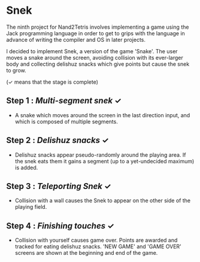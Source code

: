 # Snek #
The ninth project for Nand2Tetris involves implementing a game using the Jack programming language in order to get to grips with the language in advance of writing the compiler and OS in later projects.

I decided to implement Snek, a version of the game 'Snake'. The user moves a snake around the screen, avoiding collision with its ever-larger body and collecting delishuz snacks which give points but cause the snek to grow.

(✓ means that the stage is complete)

Step 1 : *Multi-segment snek* ✓
--------
* A snake which moves around the screen in the last direction input, and which is composed of multiple segments. 

Step 2 : *Delishuz snacks* ✓
--------
* Delishuz snacks appear pseudo-randomly around the playing area. If the snek eats them it gains a segment (up to a yet-undecided maximum) is added.

Step 3 : *Teleporting Snek* ✓ 
--------
* Collision with a wall causes the Snek to appear on the other side of the playing field.

Step 4 : *Finishing touches* ✓
--------
* Collision with yourself causes game over. Points are awarded and tracked for eating delishuz snacks. 'NEW GAME' and 'GAME OVER' screens are shown at the beginning and end of the game.
